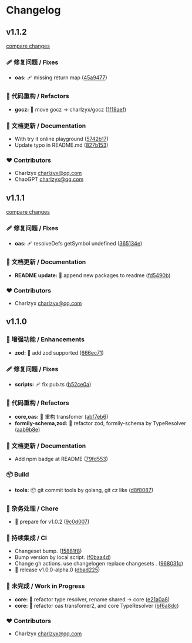# Changelog

## v1.1.2

[compare changes](https://github.com/charlzyx/typeto/compare/1.1.1...v1.1.2)

### 🩹 修复问题 / Fixes

- **oas:** 🩹 missing return map ([45a9477](https://github.com/charlzyx/typeto/commit/45a9477))

### 💅 代码重构 / Refactors

- **gocz:** 💅 move gocz -> charlzyx/gocz ([1f19aef](https://github.com/charlzyx/typeto/commit/1f19aef))

### 📖 文档更新 / Documentation

- With try it online playground ([5742b17](https://github.com/charlzyx/typeto/commit/5742b17))
- Update typo in README.md ([827b153](https://github.com/charlzyx/typeto/commit/827b153))

### ❤️ Contributors

- Charlzyx <charlzyx@qq.com>
- ChaoGPT <charlzyx@qq.com>

## v1.1.1

[compare changes](https://github.com/charlzyx/typeto/compare/1.1.0...v1.1.1)

### 🩹 修复问题 / Fixes

- **oas:** 🩹 resolveDefs getSymbol undefined ([365134e](https://github.com/charlzyx/typeto/commit/365134e))

### 📖 文档更新 / Documentation

- **README update:** 📖 append new packages to readme ([fd5490b](https://github.com/charlzyx/typeto/commit/fd5490b))

### ❤️ Contributors

- Charlzyx <charlzyx@qq.com>

## v1.1.0

### 🚀 增强功能 / Enhancements

- **zod:** 🚀 add zod supported ([666ec71](https://github.com/charlzyx/typeto/commit/666ec71))

### 🩹 修复问题 / Fixes

- **scripts:** 🩹 fix pub.ts ([b52ce0a](https://github.com/charlzyx/typeto/commit/b52ce0a))

### 💅 代码重构 / Refactors

- **core,oas:** 💅 重构 transfomer ([abf7eb6](https://github.com/charlzyx/typeto/commit/abf7eb6))
- **formily-schema,zod:** 💅 refactor zod, formily-schema by TypeResolver ([aab9b8e](https://github.com/charlzyx/typeto/commit/aab9b8e))

### 📖 文档更新 / Documentation

- Add npm badge at README ([79fd553](https://github.com/charlzyx/typeto/commit/79fd553))

### 📦 Build

- **tools:** 📦 git commit tools by golang, git cz like ([d8f8087](https://github.com/charlzyx/typeto/commit/d8f8087))

### 🏡 杂务处理 / Chore

- 🤖 prepare for v1.0.2 ([9c0d007](https://github.com/charlzyx/typeto/commit/9c0d007))

### 🤖 持续集成 / CI

- Changeset bump. ([15881f8](https://github.com/charlzyx/typeto/commit/15881f8))
- Bump version by local script. ([f0baa4d](https://github.com/charlzyx/typeto/commit/f0baa4d))
- Change gh actions. use changelogen replace changesets . ([968031c](https://github.com/charlzyx/typeto/commit/968031c))
- 🤖 release v1.0.0-alpha.0 ([dbad225](https://github.com/charlzyx/typeto/commit/dbad225))

### 🚧 未完成 / Work in Progress

- **core:** 🚧 refactor type resolver, rename shared -> core ([e21a0a8](https://github.com/charlzyx/typeto/commit/e21a0a8))
- **core:** 🚧 refactor oas transfomer2, and core TypeResolver ([bf6a8dc](https://github.com/charlzyx/typeto/commit/bf6a8dc))

### ❤️ Contributors

- Charlzyx <charlzyx@qq.com>

